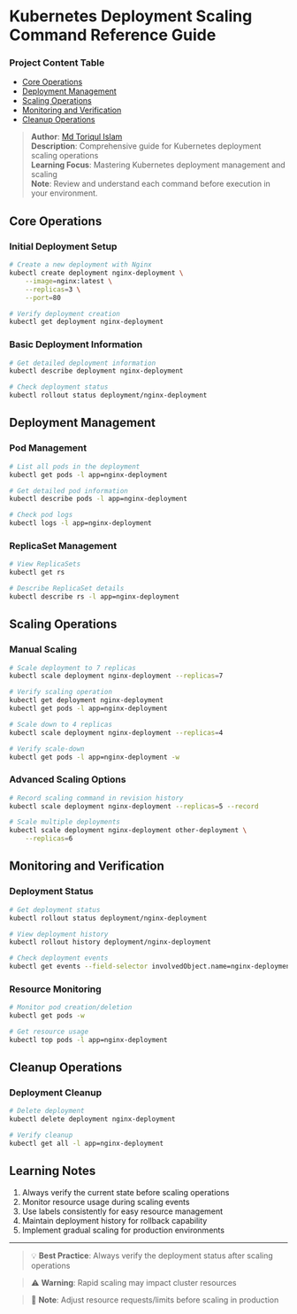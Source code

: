 # Kubernetes Deployment Scaling Command Reference Guide

### Project Content Table
- [Core Operations](#core-operations)
- [Deployment Management](#deployment-management)
- [Scaling Operations](#scaling-operations)
- [Monitoring and Verification](#monitoring-and-verification)
- [Cleanup Operations](#cleanup-operations)

> **Author**: [Md Toriqul Islam](https://linkedin.com/in/thetoriqul)  
> **Description**: Comprehensive guide for Kubernetes deployment scaling operations  
> **Learning Focus**: Mastering Kubernetes deployment management and scaling  
> **Note**: Review and understand each command before execution in your environment.

## Core Operations

### Initial Deployment Setup
```bash
# Create a new deployment with Nginx
kubectl create deployment nginx-deployment \
    --image=nginx:latest \
    --replicas=3 \
    --port=80

# Verify deployment creation
kubectl get deployment nginx-deployment
```

### Basic Deployment Information
```bash
# Get detailed deployment information
kubectl describe deployment nginx-deployment

# Check deployment status
kubectl rollout status deployment/nginx-deployment
```

## Deployment Management

### Pod Management
```bash
# List all pods in the deployment
kubectl get pods -l app=nginx-deployment

# Get detailed pod information
kubectl describe pods -l app=nginx-deployment

# Check pod logs
kubectl logs -l app=nginx-deployment
```

### ReplicaSet Management
```bash
# View ReplicaSets
kubectl get rs

# Describe ReplicaSet details
kubectl describe rs -l app=nginx-deployment
```

## Scaling Operations

### Manual Scaling
```bash
# Scale deployment to 7 replicas
kubectl scale deployment nginx-deployment --replicas=7

# Verify scaling operation
kubectl get deployment nginx-deployment
kubectl get pods -l app=nginx-deployment

# Scale down to 4 replicas
kubectl scale deployment nginx-deployment --replicas=4

# Verify scale-down
kubectl get pods -l app=nginx-deployment -w
```

### Advanced Scaling Options
```bash
# Record scaling command in revision history
kubectl scale deployment nginx-deployment --replicas=5 --record

# Scale multiple deployments
kubectl scale deployment nginx-deployment other-deployment \
    --replicas=6
```

## Monitoring and Verification

### Deployment Status
```bash
# Get deployment status
kubectl rollout status deployment/nginx-deployment

# View deployment history
kubectl rollout history deployment/nginx-deployment

# Check deployment events
kubectl get events --field-selector involvedObject.name=nginx-deployment
```

### Resource Monitoring
```bash
# Monitor pod creation/deletion
kubectl get pods -w

# Get resource usage
kubectl top pods -l app=nginx-deployment
```

## Cleanup Operations

### Deployment Cleanup
```bash
# Delete deployment
kubectl delete deployment nginx-deployment

# Verify cleanup
kubectl get all -l app=nginx-deployment
```

## Learning Notes

1. Always verify the current state before scaling operations
2. Monitor resource usage during scaling events
3. Use labels consistently for easy resource management
4. Maintain deployment history for rollback capability
5. Implement gradual scaling for production environments

---

> 💡 **Best Practice**: Always verify the deployment status after scaling operations

> ⚠️ **Warning**: Rapid scaling may impact cluster resources

> 📝 **Note**: Adjust resource requests/limits before scaling in production